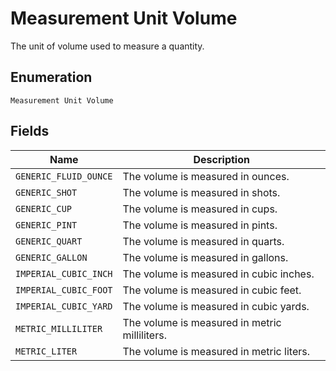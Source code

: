 
# Measurement Unit Volume

The unit of volume used to measure a quantity.

## Enumeration

`Measurement Unit Volume`

## Fields

| Name | Description |
|  --- | --- |
| `GENERIC_FLUID_OUNCE` | The volume is measured in ounces. |
| `GENERIC_SHOT` | The volume is measured in shots. |
| `GENERIC_CUP` | The volume is measured in cups. |
| `GENERIC_PINT` | The volume is measured in pints. |
| `GENERIC_QUART` | The volume is measured in quarts. |
| `GENERIC_GALLON` | The volume is measured in gallons. |
| `IMPERIAL_CUBIC_INCH` | The volume is measured in cubic inches. |
| `IMPERIAL_CUBIC_FOOT` | The volume is measured in cubic feet. |
| `IMPERIAL_CUBIC_YARD` | The volume is measured in cubic yards. |
| `METRIC_MILLILITER` | The volume is measured in metric milliliters. |
| `METRIC_LITER` | The volume is measured in metric liters. |

